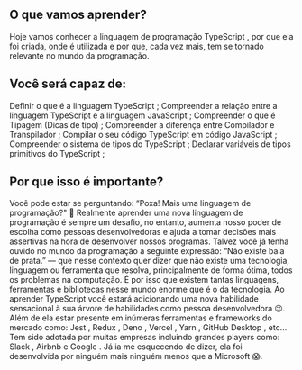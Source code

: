 ## O que vamos aprender?

Hoje vamos conhecer a linguagem de programação TypeScript , por que ela foi criada, onde é utilizada e por que, cada vez mais, tem se tornado relevante no mundo da programação.

## Você será capaz de:
Definir o que é a linguagem TypeScript ;
Compreender a relação entre a linguagem TypeScript e a linguagem JavaScript ;
Compreender o que é Tipagem (Dicas de tipo) ;
Compreender a diferença entre Compilador e Transpilador ;
Compilar o seu código TypeScript em código JavaScript ;
Compreender o sistema de tipos do TypeScript ;
Declarar variáveis de tipos primitivos do TypeScript ;

## Por que isso é importante?
Você pode estar se perguntando: “Poxa! Mais uma linguagem de programação?" 🤔
Realmente aprender uma nova linguagem de programação é sempre um desafio, no entanto, aumenta nosso poder de escolha como pessoas desenvolvedoras e ajuda a tomar decisões mais assertivas na hora de desenvolver nossos programas.
Talvez você já tenha ouvido no mundo da programação a seguinte expressão: “Não existe bala de prata.” — que nesse contexto quer dizer que não existe uma tecnologia, linguagem ou ferramenta que resolva, principalmente de forma ótima, todos os problemas na computação. É por isso que existem tantas linguagens, ferramentas e bibliotecas nesse mundo enorme que é o da tecnologia.
Ao aprender TypeScript você estará adicionando uma nova habilidade sensacional à sua árvore de habilidades como pessoa desenvolvedora 😉.
Além de ela estar presente em inúmeras ferramentas e frameworks do mercado como: Jest , Redux , Deno , Vercel , Yarn , GitHub Desktop , etc… Tem sido adotada por muitas empresas incluindo grandes players como: Slack , Airbnb e Google .
Já ia me esquecendo de dizer, ela foi desenvolvida por ninguém mais ninguém menos que a Microsoft 😱.
